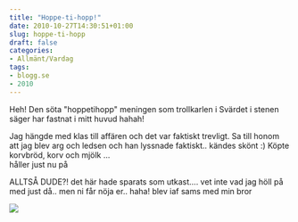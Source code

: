 ```yaml
---
title: "Hoppe-ti-hopp!"
date: 2010-10-27T14:30:51+01:00
slug: hoppe-ti-hopp
draft: false
categories:
- Allmänt/Vardag
tags:
- blogg.se
- 2010
---
```

Heh! Den söta "hoppetihopp" meningen som trollkarlen i Svärdet i stenen säger har fastnat i mitt huvud hahah!  
  
Jag hängde med klas till affären och det var faktiskt trevligt. Sa till honom att jag blev arg och ledsen och han lyssnade faktiskt.. kändes skönt :) Köpte korvbröd, korv och mjölk ...  
håller just nu på  
  
ALLTSÅ DUDE?! det här hade sparats som utkast.... vet inte vad jag höll på med just då.. men ni får nöja er.. haha! blev iaf sams med min bror  
  
  
![](/assets/images/blogg.se/dsc01624_114264138.jpg)